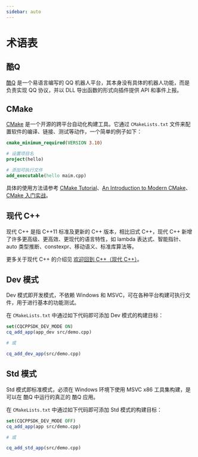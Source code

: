 ```yaml
---
sidebar: auto
---
```


# 术语表

## 酷Q

[酷Q](https://cqp.cc/) 是一个易语言编写的 QQ 机器人平台，其本身没有具体的机器人功能，而是负责实现 QQ 协议，并以 DLL 导出函数的形式向插件提供 API 和事件上报。

## CMake

[CMake](https://cmake.org/) 是一个开源的跨平台自动化构建工具。它通过 `CMakeLists.txt` 文件来配置软件的编译、链接、测试等动作，一个简单的例子如下：

```cmake
cmake_minimum_required(VERSION 3.10)

# 设置项目名
project(hello)

# 添加可执行文件
add_executable(hello maim.cpp)
```

具体的使用方法请参考 [CMake Tutorial](https://cmake.org/cmake/help/latest/guide/tutorial/)、[An Introduction to Modern CMake](https://cliutils.gitlab.io/modern-cmake/)、[CMake 入门实战](https://www.hahack.com/codes/cmake/)。

## 现代 C++

现代 C++ 是指 C++11 标准及更新的 C++ 版本，相比旧式 C++，现代 C++ 新增了许多更高级、更高效、更现代的语言特性，如 lambda 表达式、智能指针、auto 类型推断、constexpr、移动语义、标准库算法等。

更多关于现代 C++ 的介绍见 [欢迎回到 C++（现代 C++）](https://docs.microsoft.com/zh-cn/cpp/cpp/welcome-back-to-cpp-modern)。

## Dev 模式

Dev 模式即开发模式，不依赖 Windows 和 MSVC，可在各种平台构建可执行文件，用于进行基本的功能测试。

在 `CMakeLists.txt` 中通过如下代码即可添加 Dev 模式的构建目标：

```cmake
set(CQCPPSDK_DEV_MODE ON)
cq_add_app(app_dev src/demo.cpp)

# 或

cq_add_dev_app(src/demo.cpp)
```

## Std 模式

Std 模式即标准模式，必须在 Windows 环境下使用 MSVC x86 工具集构建，是可以在 酷Q 中运行的真正的 酷Q 应用。

在 `CMakeLists.txt` 中通过如下代码即可添加 Std 模式的构建目标：

```cmake
set(CQCPPSDK_DEV_MODE OFF)
cq_add_app(app src/demo.cpp)

# 或

cq_add_std_app(src/demo.cpp)
```
